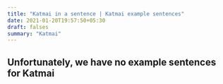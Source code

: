 ```yaml
---
title: "Katmai in a sentence | Katmai example sentences"
date: 2021-01-20T19:57:50+05:30
draft: falses
summary: "Katmai"
---
```

## Unfortunately, we have no example sentences for Katmai                 
